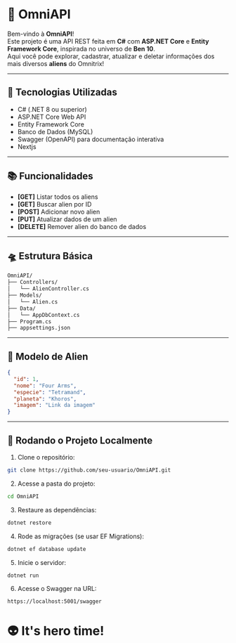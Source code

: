 
# 🌌 OmniAPI 

Bem-vindo à **OmniAPI**!  
Este projeto é uma API REST feita em **C#** com **ASP.NET Core** e **Entity Framework Core**, inspirada no universo de **Ben 10**.  
Aqui você pode explorar, cadastrar, atualizar e deletar informações dos mais diversos **aliens** do Omnitrix!

---

## 🚀 Tecnologias Utilizadas

- C# (.NET 8 ou superior)
- ASP.NET Core Web API
- Entity Framework Core
- Banco de Dados (MySQL)
- Swagger (OpenAPI) para documentação interativa
- Nextjs

---

## 📚 Funcionalidades

- **[GET]** Listar todos os aliens
- **[GET]** Buscar alien por ID
- **[POST]** Adicionar novo alien
- **[PUT]** Atualizar dados de um alien
- **[DELETE]** Remover alien do banco de dados

---

## 🛸 Estrutura Básica

```bash
OmniAPI/
├── Controllers/
│   └── AlienController.cs
├── Models/
│   └── Alien.cs
├── Data/
│   └── AppDbContext.cs
├── Program.cs
├── appsettings.json
```

---

## 🧬 Modelo de Alien

```json
{
  "id": 1,
  "nome": "Four Arms",
  "especie": "Tetramand",
  "planeta": "Khoros",
  "imagem": "Link da imagem"
}
```

---

## 🧪 Rodando o Projeto Localmente

1. Clone o repositório:

```bash
git clone https://github.com/seu-usuario/OmniAPI.git
```

2. Acesse a pasta do projeto:

```bash
cd OmniAPI
```

3. Restaure as dependências:

```bash
dotnet restore
```

4. Rode as migrações (se usar EF Migrations):

```bash
dotnet ef database update
```

5. Inicie o servidor:

```bash
dotnet run
```

6. Acesse o Swagger na URL:

```
https://localhost:5001/swagger
```


# 👽 It's hero time!

